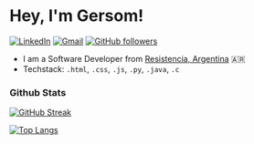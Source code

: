 
# Hey, I'm Gersom!

[![LinkedIn](https://img.shields.io/badge/LinkedIn-Connect-blue?logo=linkedin&logoColor=white&link=https://www.linkedin.com/in/gersom-tom%C3%A1s-hotchkyss-359691320/)](https://www.linkedin.com/in/gersom-tom%C3%A1s-hotchkyss-359691320/)
[![Gmail](https://img.shields.io/badge/Email-Contact-red?logo=gmail&logoColor=red&link=mailto:gersomtomasosky@gmail.com)](mailto:gersomtomasosky@gmail.com)
[![GitHub followers](https://img.shields.io/github/followers/Hotchkyssdev?label=Follow&style=social)](https://github.com/Hotchkyssdev)


* I am a Software Developer from [Resistencia, Argentina](https://turismo.chaco.gob.ar/destinations/resistencia/) 🇦🇷
* Techstack: `.html`, `.css`, `.js`, `.py`, `.java`, `.c`

### Github Stats
[![GitHub Streak](https://github-readme-streak-stats.herokuapp.com?user=Hotchkyssdev&theme=youtube-dark)](https://git.io/streak-stats)

[![Top Langs](https://github-readme-stats.vercel.app/api/top-langs/?username=Hotchkyssdev)](https://github.com/Hotchkyssdev/github-readme-stats)
